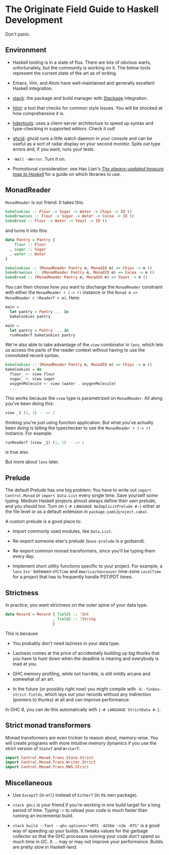 # The Originate Field Guide to Haskell Development

Don't panic.

## Environment

* Haskell tooling is in a state of flux. There are lots of obvious warts, unfortunately, but the community is working on it. The below tools represent the current state of the art as of writing.

* Emacs, Vim, and Atom have well-maintained and generally excellent Haskell integration.

* [stack](https://github.com/commercialhaskell/stack): the package and build manager with [Stackage](https://www.stackage.org) integration.

* [hlint](https://github.com/ndmitchell/hlint): a tool that checks for common style issues. You will be shocked at how comprehensive it is.

* [hdevtools](https://github.com/hdevtools/hdevtools): uses a client-server architecture to speed up syntax and type-checking in supported editors. Check it out!

* [ghcid](https://github.com/ndmitchell/ghcid): ghcid runs a little watch daemon in your console and can be useful as a sort of radar display on your second monitor. Spits out type errors and, if you want, runs your tests.

* `-Wall -Werror`. Turn it on.

* Promotional consideration: see Hao Lian's [_The always-updated treasure map to Haskell_](http://hao.codes/haskell-treasure-map.html) for a guide on which libraries to use.

## MonadReader

`MonadReader` is our friend. It takes this:

```haskell
bakeCookies :: Flour -> Sugar -> Water -> Chips -> IO ()
bakeBrownies :: Flour -> Sugar -> Water -> Cocoa -> IO ()
bakeBread :: Flour -> Water -> Yeast -> IO ()
```

and turns it into this:

```haskell
data Pantry = Pantry {
    flour :: Flour
  , sugar :: Sugar
  , water :: Water
}

bakeCookies :: (MonadReader Pantry m, MonadIO m) => Chips -> m ()
bakeBrownies :: (MonadReader Pantry m, MonadIO m) => Cocoa -> m ()
bakeBread :: (MonadReader Pantry m, MonadIO m) => Yeast -> m ()
```

You can then choose how you want to discharge the `MonadReader`
constraint with either the `MonadReader r (-> r)` instance or the
`Monad m => MonadReader r (ReaderT r m)`. Here:

```haskell
main =
  let pantry = Pantry ... in
  bakeCookies pantry
```

```haskell
main =
  let pantry = Pantry ... in
  runReaderT bakeCookies pantry
```

We're also able to take advantage of the `view` combinator in `lens`, which lets us access the parts of the reader context without having to use the convoluted record syntax.

```haskell
bakeCookies :: (MonadReader Pantry m, MonadIO m) => Chips -> m ()
bakeCookies = do
  flour_ <- view flour
  sugar_ <- view sugar
  oxygenMolecule <- view (water . oxygenMolecule)
  ...
```

This works because the `view` type is parametrized on `MonadReader`. All along you've been doing this:

```haskell
view _1 (1, 2) -- => 1
```

thinking you're just using function application. But what you've actually been doing is telling the typechecker to use the `MonadReader r (-> r)` instance. For example:

```haskell
runReaderT (view _1) (1, 2) -- => 1
```

is true also.

But more about `lens` later.

## Prelude

The default Prelude has one big problem: You have to write out `import Control.Monad` or `import Data.List` every single time. Save yourself some typing. Medium Haskell projects almost always define their own prelude, and you should too. Turn on `{-# LANGUAGE NoImplicitPrelude #-}` either at the file level or as a default extension in `package.yaml`/`project.cabal`.

A custom prelude is a good place to:

* Import commonly used modules, like `Data.List`.

* Re-export someone else's prelude (`base-prelude` is a godsend).

* Re-export common monad transformers, since you'll be typing them
  every day.

* Implement short utility functions specific to your project. For example, a `lens` `Iso'` between `UTCTime` and `America/Vancouver` time-zone `LocalTime` for a project that has to frequently handle PST/PDT times.

## Strictness

In practice, you want strictness on the outer spine of your data type.

```haskell
data Record = Record { field1 :: !Int
                     , field2 :: !String
                     }
```

This is because

* You probably don't need laziness in your data type.

* Laziness comes at the price of accidentally building up big thunks that you have to hunt down when the deadline is nearing and everybody is mad at you.

* GHC memory profiling, while not horrible, is still mildly arcane and somewhat of an art.

* In the future (or possibly right now) you might compile with `-O -funbox-strict-fields`, which lays out your records without any indirection (pointers to thunks) at all and can improve performance.

In GHC 8, you can do this automatically with `{-# LANGUAGE StrictData #-}`.

## Strict monad transformers

Monad transformers are even trickier to reason about, memory-wise. You will create programs with more intuitive memory dynamics if you use the strict version of `StateT` and `WriterT`:

```haskell
import Control.Monad.Trans.State.Strict
import Control.Monad.Trans.Writer.Strict
import Control.Monad.Trans.RWS.Strict
```

## Miscellaneous

* Use `ExceptT` (in `mtl`) instead of `EitherT` (in its own package).

* `stack ghci` is your friend if you're working in one build target for a long period of time. Typing `:r` to reload your code is much faster than running an incremental build.

* `stack build --fast --ghc-options="+RTS -A256m -n2m -RTS"` is a good way of speeding up your builds. It tweaks values for the garbage collector so that the GHC processes running your code don't spend so much time in GC. It ... may or may not improve your performance. Builds are pretty slow in Haskell-land.
